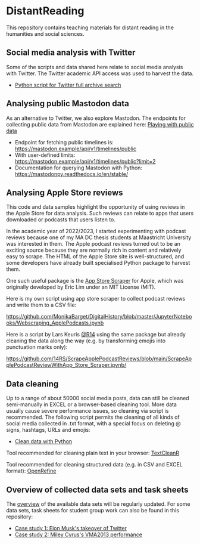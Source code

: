 # DistantReading

This repository contains teaching materials for distant reading in the humanities and social sciences.

## Social media analysis with Twitter

Some of the scripts and data shared here relate to social media analysis with Twitter. The Twitter academic API access was used to harvest the data. 

- [Python script for Twitter full archive search](https://github.com/MonikaBarget/DistantReading/blob/main/Twitter_full-archive-search_extended.py)

## Analysing public Mastodon data

As an alternative to Twitter, we also explore Mastodon. The endpoints for collecting public data from Mastodon are explained here: [Playing with public data](https://docs.joinmastodon.org/client/public/)

- Endpoint for fetching public timelines is: https://mastodon.example/api/v1/timelines/public
- With user-defined limits: https://mastodon.example/api/v1/timelines/public?limit=2
- Documentation for querying Mastodon with Python: https://mastodonpy.readthedocs.io/en/stable/

## Analysing Apple Store reviews

This code and data samples highlight the opportunity of using reviews in the Apple Store for data analysis. Such reviews can relate to apps that users downloaded or podcasts that users listen to.

In the academic year of 2022/2023, I started experimenting with podcast reviews because one of my MA DC thesis students at Maastricht University was interested in them. The Apple podcast reviews turned out to be an exciting source because they are normally rich in content and relatively easy to scrape. The HTML of the Apple Store site is well-structured, and some developers have already built specialised Python package to harvest them.

One such useful package is the [App Store Scraper](https://pypi.org/project/app-store-scraper/) for Apple, which was originally developed by Eric Lim under an MIT License (MIT).

Here is my own script using app store scraper to collect podcast reviews and write them to a CSV file: 

https://github.com/MonikaBarget/DigitalHistory/blob/master/JupyterNotebooks/Webscraping_ApplePodcasts.ipynb

Here is a script by Lars Keuris [@R14](https://github.com/14RS) using the same package but already cleaning the data along the way (e.g. by transforming emojis into punctuation marks only):

https://github.com/14RS/ScrapeApplePodcastReviews/blob/main/ScrapeApplePodcastReviewWithApp_Store_Scraper.ipynb/

## Data cleaning

Up to a range of about 50000 social media posts, data can still be cleaned semi-manually in EXCEL or a browser-based cleaning tool. More data usually cause severe performance issues, so cleaning via script is recommended. The following script permits the cleaning of all kinds of social media collected in .txt format, with a special focus on deleting @ signs, hashtags, URLs and emojis:

- [Clean data with Python](https://github.com/MonikaBarget/DistantReading/blob/main/Clean_data.py)

Tool recommended for cleaning plain text in your browser: [TextCleanR](https://www.textcleanr.com/)

Tool recommended for cleaning structured data (e.g. in CSV and EXCEL format): [OpenRefine](https://openrefine.org/)

## Overview of collected data sets and task sheets

The [overview](https://github.com/MonikaBarget/DistantReading/blob/main/Overview.md) of the available data sets will be regularly updated. For some data sets, task sheets for student group work can also be found in this repository:

- [Case study 1: Elon Musk's takeover of Twitter](https://github.com/MonikaBarget/DistantReading/blob/main/ElonMusk_task-sheet.md)
- [Case study 2: Miley Cyrus's VMA2013 performance](https://github.com/MonikaBarget/DistantReading/blob/main/MileyCyrus_task-sheet.md)
